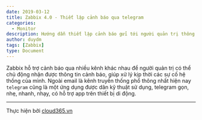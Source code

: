 ```yaml
---
date: 2019-03-12
title: Zabbix 4.0 - Thiết lập cảnh báo qua telegram
categories:
  - Monitor
description: Hướng dẫn thiết lập cảnh báo gửi tới người quản trị thông qua telegram.
author: duydm
tags: [Zabbix]
type: Document
---
```


Zabbix hỗ trợ cảnh báo qua nhiều kênh khác nhau để người quản trị có thể chủ động nhận được thông tin cảnh báo, giúp xử lý kịp thời các sự cố hệ thống của mình. Ngoài email là kênh truyền thống phổ thông nhất hiện nay `telegram` cũng là một ứng dụng được dân kỹ thuật sử dụng, telegram gọn, nhẹ, nhanh, nhạy, có hỗ trợ app trên thiết bị di động.
















---
Thực hiện bởi <a href="https://cloud365.vn/" target="_blank">cloud365.vn</a>